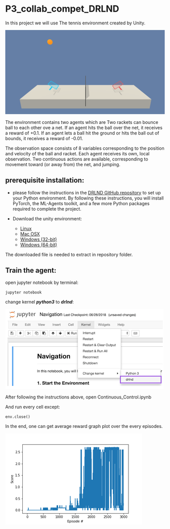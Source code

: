 # P3_collab_compet_DRLND

In this project we will use The tennis environment created by Unity.

![alt_text](Images/tennis.png)

The environment contains two agents which are Two rackets can bounce ball to each other ove a net.  If an agent hits the ball over the net, it receives a reward of +0.1. If an agent lets a ball hit the ground or hits the ball out of bounds, it receives a reward of -0.01.

The observation space consists of 8 variables corresponding to the position and velocity of the ball and racket. Each agent receives its own, local observation. Two continuous actions are available, corresponding to movement toward (or away from) the net, and jumping. 

## prerequisite installation:

* please follow the instructions in the [DRLND GitHub repository](https://github.com/udacity/deep-reinforcement-learning) to set up your Python environment. By following these instructions, you will install PyTorch, the ML-Agents toolkit, and a few more Python packages required to complete the project.

* Download the unity environment:
  * [Linux](https://s3-us-west-1.amazonaws.com/udacity-drlnd/P3/Tennis/Tennis_Linux.zip)
  * [Mac OSX](https://s3-us-west-1.amazonaws.com/udacity-drlnd/P3/Tennis/Tennis.app.zip)
  * [Windows (32-bit)](https://s3-us-west-1.amazonaws.com/udacity-drlnd/P3/Tennis/Tennis_Windows_x86.zip)
  * [Windows (64-bit)](https://s3-us-west-1.amazonaws.com/udacity-drlnd/P3/Tennis/Tennis_Windows_x86_64.zip)
  
The downloaded file is needed to extract in repository folder.

## Train the agent:

open jupyter notebook by terminal:
```
jupyter notebook
```

change kernel ***python3*** to ***drlnd***:

![alt_text](Images/change_kernel.png)

After following the instructions above, open Continuous_Control.ipynb 

And run every cell except:
```
env.close()
```

In the end, one can get average reward graph plot over the every episodes.

![alt_text](Images/plot.png)
